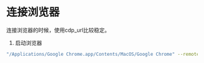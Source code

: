 # 连接浏览器
连接浏览器的时候，使用cdp_url比较稳定。
1. 启动浏览器
```bash
"/Applications/Google Chrome.app/Contents/MacOS/Google Chrome" --remote-debugging-port=9222
```
